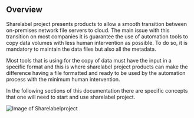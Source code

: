 ##  Overview 

Sharelabel project presents products to allow a smooth transition between on-premises network file servers to cloud. 
The main issue with this transition on most companies it is guarantee the use of automation tools to copy data volumes 
with less human intervention as possible. To do so, it is mandatory to maintain the data files but also all the metadata. 

Most tools that is using for the copy of data must have the input in a specific format and this is where sharelabel project 
products can make  the difference having a file formatted and ready to be used by the automation process with the minimum 
human intervention. 

In the following sections of this documentation there are specific concepts that one will need to start and use sharelabel project.


![Image of Sharelabelproject](https://devgoteam.github.com/devgodocs/images/overview.png)
